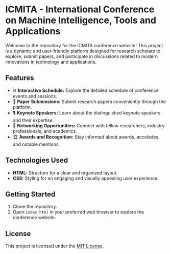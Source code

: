 # ICMITA - International Conference on Machine Intelligence, Tools and Applications

Welcome to the repository for the ICMITA conference website! This project is a dynamic and user-friendly platform designed for research scholars to explore, submit papers, and participate in discussions related to modern innovations in technology and applications.

## Features

- 🌐 **Interactive Schedule:** Explore the detailed schedule of conference events and sessions.
- 📑 **Paper Submissions:** Submit research papers conveniently through the platform.
- 🎙️ **Keynote Speakers:** Learn about the distinguished keynote speakers and their expertise.
- 🤝 **Networking Opportunities:** Connect with fellow researchers, industry professionals, and academics.
- 🏆 **Awards and Recognition:** Stay informed about awards, accolades, and notable mentions.

## Technologies Used

- **HTML:** Structure for a clear and organized layout.
- **CSS:** Styling for an engaging and visually appealing user experience.

## Getting Started

1. Clone the repository.
2. Open `index.html` in your preferred web browser to explore the conference website.

## License

This project is licensed under the [MIT License](LICENSE).
